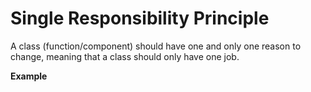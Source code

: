 # Single Responsibility Principle

A class (function/component) should have one and only one reason to change, meaning that a class should only have one job.

**Example**
